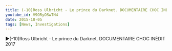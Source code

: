 ```yaml
---
title: (-10)Ross Ulbricht - Le prince du Darknet. DOCUMENTAIRE CHOC INÉDIT 2017
youtube_id: V9ORyOSwTN4
date: 2015-10-05
tags: [News, Investigations]
---
```


▶(-10)Ross Ulbricht - Le prince du Darknet. DOCUMENTAIRE CHOC INÉDIT 2017
